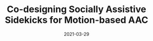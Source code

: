 ---
title: "Co-designing Socially Assistive Sidekicks for Motion-based AAC"
write: false
venueShort: "Accepted to HRI 2021"
venueFull: "The ACM Conference on Human Robot Interaction"
authors:
- svalencia
- mluria
- apavel
- jbigham
- hadmoni
thumbnail: "img/thumbnails/codesigning.png"
thumbnailalt: "A photograph taken at a workshop with a person using an AAC device, her close conversational partner, and puppeteers. All participants stand around a table full of craft supplies and are engaged in coversation."
link: "http://amypavel.com/"
date: "2021-03-29"
---